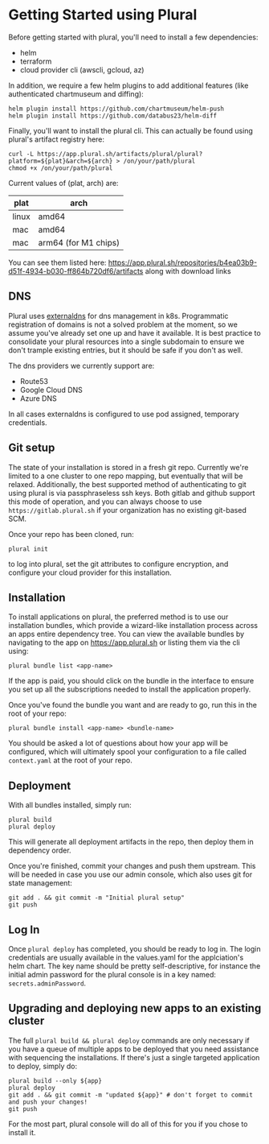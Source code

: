 # Getting Started using Plural

Before getting started with plural, you'll need to install a few dependencies:

* helm
* terraform
* cloud provider cli (awscli, gcloud, az)

In addition, we require a few helm plugins to add additional features (like authenticated chartmuseum and diffing):

```shell
helm plugin install https://github.com/chartmuseum/helm-push
helm plugin install https://github.com/databus23/helm-diff
```

Finally, you'll want to install the plural cli.  This can actually be found using plural's artifact registry here:

```shell
curl -L https://app.plural.sh/artifacts/plural/plural?platform=${plat}&arch=${arch} > /on/your/path/plural
chmod +x /on/your/path/plural
```

Current values of (plat, arch) are:

| plat | arch |
| ---- | ---- |
| linux | amd64 |
| mac | amd64 |
| mac | arm64 (for M1 chips) |

You can see them listed here: https://app.plural.sh/repositories/b4ea03b9-d51f-4934-b030-ff864b720df6/artifacts along with download links

## DNS

Plural uses [externaldns](https://github.com/kubernetes-sigs/external-dns) for dns management in k8s. Programmatic registration of domains is not a solved problem at the moment, so we assume you've already set one up and have it available.  It is best practice to consolidate your plural resources into a single subdomain to ensure we don't trample existing entries, but it should be safe if you don't as well.

The dns providers we currently support are:

* Route53
* Google Cloud DNS
* Azure DNS

In all cases externaldns is configured to use pod assigned, temporary credentials.

## Git setup

The state of your installation is stored in a fresh git repo.  Currently we're limited to a one cluster to one repo mapping, but eventually that will be relaxed.  Additionally, the best supported method of authenticating to git using plural is via passphraseless ssh keys.  Both gitlab and github support this mode of operation, and you can always choose to use `https://gitlab.plural.sh` if your organization has no existing git-based SCM.

Once your repo has been cloned, run:

```shell
plural init
```

to log into plural, set the git attributes to configure encryption, and configure your cloud provider for this installation.


## Installation

To install applications on plural, the preferred method is to use our installation bundles, which provide a wizard-like installation process across an apps entire dependency tree.  You can view the available bundles by navigating to the app on https://app.plural.sh or listing them via the cli using:

```shell
plural bundle list <app-name>
```

If the app is paid, you should click on the bundle in the interface to ensure you set up all the subscriptions needed to install the application properly.

Once you've found the bundle you want and are ready to go, run this in the root of your repo:

```shell
plural bundle install <app-name> <bundle-name>
```

You should be asked a lot of questions about how your app will be configured, which will ultimately spool your configuration to a file called `context.yaml` at the root of your repo.

## Deployment

With all bundles installed, simply run:

```shell
plural build
plural deploy
```

This will generate all deployment artifacts in the repo, then deploy them in dependency order.

Once you're finished, commit your changes and push them upstream.  This will be needed in case you use our admin console, which also uses git for state management:

```shell
git add . && git commit -m "Initial plural setup"
git push
```

## Log In

Once `plural deploy` has completed, you should be ready to log in.  The login credentials are usually available in the values.yaml for the applciation's helm chart.  The key name should be pretty self-descriptive, for instance the initial admin password for the plural console is in a key named: `secrets.adminPassword`.

## Upgrading and deploying new apps to an existing cluster

The full `plural build && plural deploy` commands are only necessary if you have a queue of multiple apps to be deployed that you need assistance with sequencing the installations.  If there's just a single targeted application to deploy, simply do:

```shell
plural build --only ${app}
plural deploy
git add . && git commit -m "updated ${app}" # don't forget to commit and push your changes!
git push
```

For the most part, plural console will do all of this for you if you chose to install it.

